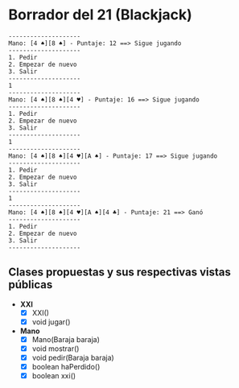 # Borrador del 21 (Blackjack)

```
--------------------
Mano: [4 ♠️][8 ♠️] - Puntaje: 12 ==> Sigue jugando
--------------------
1. Pedir
2. Empezar de nuevo
3. Salir
--------------------
1
--------------------
Mano: [4 ♠️][8 ♠️][4 ♥️] - Puntaje: 16 ==> Sigue jugando
--------------------
1. Pedir
2. Empezar de nuevo
3. Salir
--------------------
1
--------------------
Mano: [4 ♠️][8 ♠️][4 ♥️][A ♠️] - Puntaje: 17 ==> Sigue jugando
--------------------
1. Pedir
2. Empezar de nuevo
3. Salir
--------------------
1
--------------------
Mano: [4 ♠️][8 ♠️][4 ♥️][A ♠️][4 ♣️] - Puntaje: 21 ==> Ganó
--------------------
1. Pedir
2. Empezar de nuevo
3. Salir
--------------------
```

## Clases propuestas y sus respectivas vistas públicas

- **XXI**
  - [x] XXI()
  - [x] void jugar()
- **Mano**
  - [x] Mano(Baraja baraja)
  - [x] void mostrar()
  - [x] void pedir(Baraja baraja)
  - [x] boolean haPerdido()
  - [x] boolean xxi()
